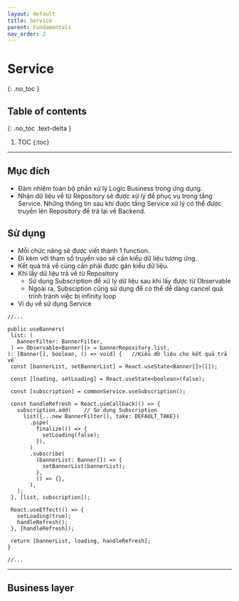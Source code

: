 ```yaml
---
layout: default
title: Service
parent: Fundamentals
nav_order: 2
---
```


# Service

{: .no_toc }

## Table of contents

{: .no_toc .text-delta }

1. TOC
   {:toc}

---

## Mục đích
* Đảm nhiệm toàn bộ phần xử lý Logic Business trong ứng dụng.
* Nhận dữ liệu về từ Repository sẽ được xử lý để phục vụ trong tầng Service. Những thông tin sau khi được tầng Service xử lý có thể được truyền lên Repository để trả lại về Backend.

## Sử dụng
* Mỗi chức năng sẽ được viết thành 1 function.
* Đi kèm với tham số truyền vào sẽ cần kiểu dữ liệu tương ứng.
* Kết quả trả về cũng cần phải được gán kiểu dữ liệu.
* Khi lấy dữ liệu trả về từ Repository
   * Sử dụng Subscription để xử lý dữ liệu sau khi lấy được từ Observable
   * Ngoài ra, Subsciption cũng sử dụng để có thể dễ dàng cancel quá trình tránh việc bị infinity loop
* Ví dụ về sử dụng Service

```tsx
//...

public useBanners(
 list: (
   bannerFilter: BannerFilter,
 ) => Observable<Banner[]> = bannerRepository.list,
): [Banner[], boolean, () => void] {   //Kiểu dữ liệu cho kết quả trả về
 const [bannerList, setBannerList] = React.useState<Banner[]>([]);

 const [loading, setLoading] = React.useState<boolean>(false);

 const [subscription] = commonService.useSubscription();

 const handleRefresh = React.useCallback(() => {
   subscription.add(    // Sử dụng Subscription
     list({...new BannerFilter(), take: DEFAULT_TAKE})
       .pipe(
         finalize(() => {
           setLoading(false);
         }),
       )
       .subscribe(
         (bannerList: Banner[]) => {
           setBannerList(bannerList);
         },
         () => {},
       ),
   );
 }, [list, subscription]);

 React.useEffect(() => {
   setLoading(true);
   handleRefresh();
 }, [handleRefresh]);

 return [bannerList, loading, handleRefresh];
}

//...

```
---

## Business layer


